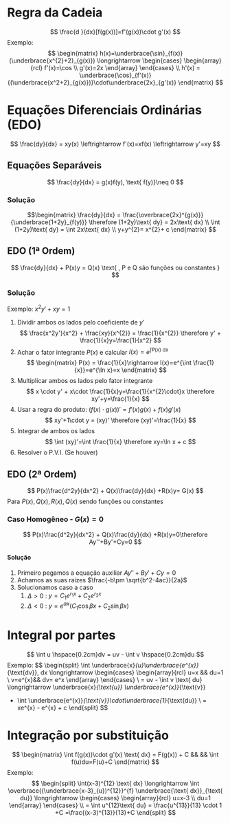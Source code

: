 # Regra da Cadeia
$$
\frac{d }{dx}[f(g(x))]=f'(g(x))\cdot g'(x)
$$
Exemplo:
$$
\begin{matrix}
h(x)=\underbrace{\sin}_{f(x)}(\underbrace{x^{2}+2}_{g(x)})
\longrightarrow
\begin{cases}
\begin{array}{rcl}
f'(x)=\cos \\ g'(x)=2x  \end{array} 
\end{cases} \\
h'(x) = \underbrace{\cos}_{f'(x)}{(\underbrace{x^2+2}_{g(x)})}\cdot\underbrace{2x}_{g'(x)}
\end{matrix}
$$
# Equações Diferenciais Ordinárias (EDO)
$$
\frac{dy}{dx} = xy(x) \leftrightarrow f'(x)=xf(x) \leftrightarrow y'=xy
$$
## Equações Separáveis
$$
\frac{dy}{dx} = g(x)f(y), \text{  f(y)}\neq 0
$$
### Solução
$$\begin{matrix}
\frac{dy}{dx} = \frac{\overbrace{2x}^{g(x)}}{\underbrace{1+2y}_{f(y)}} \therefore (1+2y)\text{ dy} = 2x\text{ dx} \\ 
\int (1+2y)\text{ dy} = \int 2x\text{ dx} \\ 
y+y^{2}= x^{2}+ c
\end{matrix}
$$
## EDO (1ª Ordem)
$$
\frac{dy}{dx} + P(x)y = Q(x) \text{ , P e Q são funções ou constantes }
$$
### Solução
Exemplo: $x^2y'+xy=1$
1. Dividir ambos os lados pelo coeficiente de $y'$
	$$
	\frac{x^2y'}{x^2} + \frac{xy}{x^{2}} = \frac{1}{x^{2}} \therefore y' + \frac{1}{x}y=\frac{1}{x^2}
$$
2. Achar o fator integrante $P(x)$ e calcular $I(x)=e^{\int P(x) \text{ dx}}$ 
	$$
	\begin{matrix}
	 P(x) = \frac{1}{x}\rightarrow I(x)=e^{\int \frac{1}{x}}=e^{\ln x}=x
	\end{matrix}
$$
3. Multiplicar ambos os lados pelo fator integrante
	$$
	x \cdot y' + x\cdot \frac{1}{x}y=\frac{1}{x^{2}\cdot}x \therefore xy'+y=\frac{1}{x}
$$
4. Usar a regra do produto: $(f(x)\cdot g(x))'=f'(x)g(x)+f(x)g'(x)$
	$$
	xy'+1\cdot y = (xy)' \therefore (xy)'=\frac{1}{x}
$$
5. Integrar de ambos os lados
	$$
	\int (xy)'=\int \frac{1}{x} \therefore xy=\ln x + c
$$
6. Resolver o P.V.I. (Se houver)
## EDO (2ª Ordem)

$$
P(x)\frac{d^2y}{dx^2} + Q(x)\frac{dy}{dx} +R(x)y= G(x)
$$
Para $P(x),Q(x),R(x),Q(x)$ sendo funções ou constantes
### Caso Homogêneo - $G(x)=0$
$$
P(x)\frac{d^2y}{dx^2} + Q(x)\frac{dy}{dx} +R(x)y=0\therefore Ay''+By'+Cy=0
$$
#### Solução
1. Primeiro pegamos a equação auxiliar $Ay''+By'+Cy=0$
2. Achamos as suas raízes $\frac{-b\pm \sqrt{b^2-4ac}}{2a}$
3. Solucionamos caso a caso
	1. $\Delta >0$  : 	$y=C_1e^{r_1x}+C_2e^{r_2x}$
	2. $\Delta <0$  :	$y=e^{\alpha x}(C_1\cos{\beta x}+C_2\sin{\beta x})$
# Integral por partes
$$
\int u \hspace{0.2cm}dv = uv - \int v \hspace{0.2cm}du
$$
Exemplo:
$$
\begin{split}
\int \underbrace{x}_{u}\underbrace{e^{x}}_{\text{dv}}\, dx \longrightarrow
\begin{cases}
\begin{array}{rcl}
u=x && du=1 \\
v=e^{x}&& dv= e^x
\end{array} 
\end{cases} 
\\
= uv - \int v \text{ du} \longrightarrow 
\underbrace{x}_{\text{u}} \underbrace{e^{x}}_{\text{v}} 
- \int \underbrace{e^{x}}_{\text{v}}\cdot\underbrace{1}_{\text{du}}
\\ = xe^{x} - e^{x} + c
\end{split}
$$
# Integração por substituição
$$
\begin{matrix}
\int f(g(x))\cdot g'(x) \text{ dx} = F(g(x)) + C && && \int f(u)du=F(u)+C
\end{matrix}
$$
Exemplo:
$$
\begin{split}
\int(x-3)^{12} \text{ dx}
\longrightarrow
\int \overbrace{(\underbrace{x-3}_{u})^{12}}^{f} \underbrace{\text{ dx}}_{\text{ du}} 
\longrightarrow
\begin{cases}
\begin{array}{rcl}
u=x-3 \\ du=1  \end{array} 
\end{cases} 
\\
= \int u^{12}\text{ du} = \frac{u^{13}}{13} \cdot 1 +C =\frac{(x-3)^{13}}{13}+C 
\end{split}
$$
